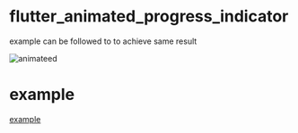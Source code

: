 # flutter_animated_progress_indicator

example can be followed to to achieve same result


![animateed](https://user-images.githubusercontent.com/25157308/156144117-61d8ab70-f083-4255-944c-8918de1e02c7.gif)


# example

[example](https://github.com/zezo357/flutter_animated_progress_example)

